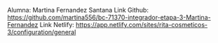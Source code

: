 Alumna: Martina Fernandez Santana
Link Github: https://github.com/martina556/bc-71370-integrador-etapa-3-Martina-Fernandez
Link Netlify: https://app.netlify.com/sites/rita-cosmeticos-3/configuration/general
